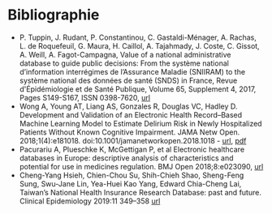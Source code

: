 # Bibliographie
<!-- SPDX-License-Identifier: MPL-2.0 -->

- P. Tuppin, J. Rudant, P. Constantinou, C. Gastaldi-Ménager, A. Rachas, L. de Roquefeuil, G. Maura, H. Caillol, A. Tajahmady, J. Coste, C. Gissot, A. Weill, A. Fagot-Campagna, Value of a national administrative database to guide public decisions: From the système national d’information interrégimes de l’Assurance Maladie (SNIIRAM) to the système national des données de santé (SNDS) in France, Revue d'Épidémiologie et de Santé Publique, Volume 65, Supplement 4, 2017, Pages S149-S167, ISSN 0398-7620, [url](https://doi.org/10.1016/j.respe.2017.05.004)
- Wong A, Young AT, Liang AS, Gonzales R, Douglas VC, Hadley D. Development and Validation of an Electronic Health Record–Based Machine Learning Model to Estimate Delirium Risk in Newly Hospitalized Patients Without Known Cognitive Impairment. JAMA Netw Open. 2018;1(4):e181018. doi:10.1001/jamanetworkopen.2018.1018 - [url](https://jamanetwork.com/journals/jamanetworkopen/fullarticle/2695078), [pdf](/assets/src/Wong_2018_oi_180072.pdf)
- Pacurariu A, Plueschke K, McGettigan P, et al Electronic healthcare databases in Europe: descriptive analysis of characteristics and potential for use in medicines regulation. BMJ Open 2018;8:e023090, [url](https://bmjopen.bmj.com/content/8/9/e023090)
- Cheng-Yang Hsieh, Chien-Chou Su, Shih-Chieh Shao, Sheng-Feng Sung, Swu-Jane Lin, Yea-Huei Kao Yang, Edward Chia-Cheng Lai, Taiwan’s National Health Insurance Research Database: past and future. Clinical Epidemiology 2019:11 349–358 [url](https://www.dovepress.com/taiwans-national-health-insurance-research-database-past-and-future-peer-reviewed-article-CLEP)